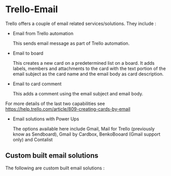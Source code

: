 # Trello-Email

Trello offers a couple of email related services/solutions. They include :

- Email from Trello automation

  This sends email message as part of Trello automation.

- Email to board

  This creates a new card on a predetermined list on a board. It adds labels, members and attachments to the card with the text portion of the email subject as the card name and the email body as card description.

- Email to card comment

  This adds a comment using the email subject and email body.

For more details of the last two capabilities see https://help.trello.com/article/809-creating-cards-by-email

- Email solutions with Power Ups

  The options available here include Gmail, Mail for Trello (previously know as Sendboard), Gmail by Cardbox, BenkoBooard (Gmail support only) and Contalist

## Custom built email solutions

The following are custom built email solutions :
